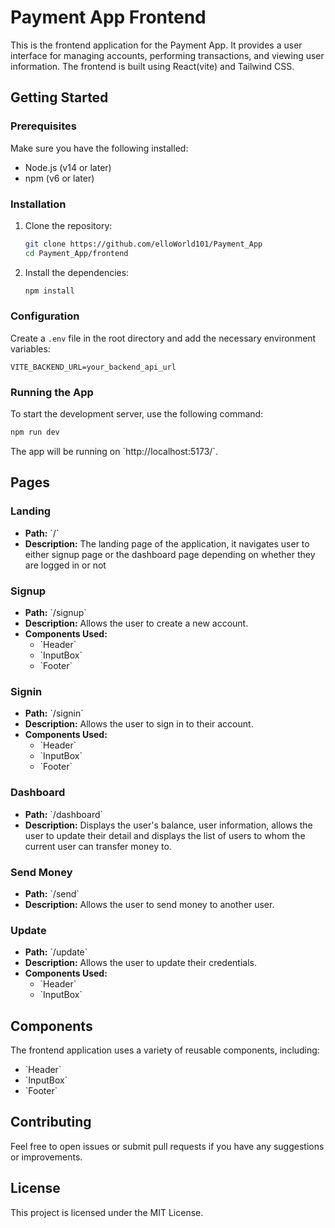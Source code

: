 # Payment App Frontend

This is the frontend application for the Payment App. It provides a user interface for managing accounts, performing transactions, and viewing user information. The frontend is built using React(vite) and Tailwind CSS.

## Getting Started

### Prerequisites

Make sure you have the following installed:

- Node.js (v14 or later)
- npm (v6 or later)

### Installation

1. Clone the repository:

   ```bash
   git clone https://github.com/elloWorld101/Payment_App
   cd Payment_App/frontend
   ```

2. Install the dependencies:

   ```bash
   npm install
   ```

### Configuration

Create a `.env` file in the root directory and add the necessary environment variables:

```plaintext
VITE_BACKEND_URL=your_backend_api_url
```

### Running the App

To start the development server, use the following command:

```bash
npm run dev
```

The app will be running on \`http://localhost:5173/`.

## Pages

### Landing

- **Path:** \`/\`
- **Description:** The landing page of the application, it navigates user to either signup page or the dashboard page depending on whether they are logged in or not

### Signup

- **Path:** \`/signup\`
- **Description:** Allows the user to create a new account.
- **Components Used:**
  - \`Header\`
  - \`InputBox\`
  - \`Footer\`

### Signin

- **Path:** \`/signin\`
- **Description:** Allows the user to sign in to their account.
- **Components Used:**
  - \`Header\`
  - \`InputBox\`
  - \`Footer\`

### Dashboard

- **Path:** \`/dashboard\`
- **Description:** Displays the user's balance, user information, allows the user to update their detail and displays the list of users to whom the current user can transfer money to.

### Send Money

- **Path:** \`/send\`
- **Description:** Allows the user to send money to another user.

### Update

- **Path:** \`/update\`
- **Description:** Allows the user to update their credentials.
- **Components Used:**
  - \`Header\`
  - \`InputBox\`

## Components

The frontend application uses a variety of reusable components, including:

- \`Header\`
- \`InputBox\`
- \`Footer\`
  
## Contributing

Feel free to open issues or submit pull requests if you have any suggestions or improvements.

## License

This project is licensed under the MIT License.
